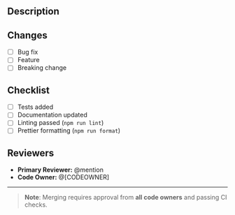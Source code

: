## Description
<!-- Describe your changes and link to issues (if applicable) -->

## Changes
- [ ] Bug fix
- [ ] Feature
- [ ] Breaking change

## Checklist
- [ ] Tests added
- [ ] Documentation updated
- [ ] Linting passed (`npm run lint`)
- [ ] Prettier formatting (`npm run format`)

## Reviewers
- **Primary Reviewer:** @mention
- **Code Owner:** @[CODEOWNER]

---

> **Note**: Merging requires approval from **all code owners** and passing CI checks.
